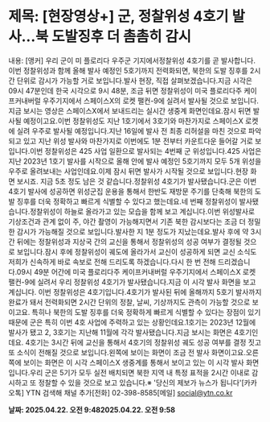 # **제목: [현장영상+] 군, 정찰위성 4호기 발사...북 도발징후 더 촘촘히 감시**

  내용: [앵커] 우리 군이 미 플로리다 우주군 기지에서정찰위성 4호기를 곧 발사합니다.이번 정찰위성과 함께 올해 발사 예정인 5호기까지 전력화되면, 북한의 도발 징후를 2시간 단위로 감시가 가능할 거로 보입니다.발사 현장, 직접 살펴보겠습니다.지금 시각은 09시 47분인데 한국 시각으로 9시 48분, 조금 뒤면 정찰위성이 미국 플로리다주 케이프커내버럴 우주기지에서 스페이스X의 로켓 팰컨-9에 실려서 발사될 것으로 보입니다.지금 보시는 영상은 스페이스X에서 보내드리는 실시간 생중계 화면인데요.잠시 뒤면 발사될 예정이고요.이번 정찰위성도 지난 1호기에서 3호기와 마찬가지로 스페이스X 로켓에 실려 우주로 발사될 예정입니다.지난 16일에 발사 전 최종 리허설을 마친 것으로 파악되고 있고 지난 위성 발사와 마찬가지로 이번에도 1분 전부터 카운트다운 들어갈 거로 보입니다.이번 정찰위성은 425 사업 일환으로 발사되는 4번째 군 위성입니다.425 사업은 지난 2023년 1호기 발사를 시작으로 올해 안에 발사 예정인 5호기까지 모두 5개 위성을 우주로 올려보내는 사업인데요.이제 잠시 뒤면 발사가 시작될 것으로 보입니다.현장 화면 보시죠. 지금 5초 정도 남은 것 같습니다.정찰위성 4호기가 발사됐습니다.군은 이번 4호기 발사에 성공하면 위성군집 운용을 통해서 한반도 재방문 주기를 단축해 북한의 도발 징후를 더욱 정확하고 빠르게 식별할 수 있다고 했는데요.네 번째 정찰위성이 발사됐습니다.정찰위성이 하늘로 올라가고 있는 모습을 함께 보고 계십니다.이번 위성발사로 기상조건과 관계 없이 주, 야간 촬영이 가능해지면서 기존 북한 감시보다는 조금 더 정밀한 감시가 가능해질 것으로 보입니다.발사한 지 1분 정도가 지났는데요.발사 후에 약 3시간 뒤에는 정찰위성과 지상국 간의 교신을 통해서 정찰위성의 성공 여부가 결정될 것으로 보입니다.잠시 후에 정찰위성이 궤도에 올라가서 교신이 성공하게 되면 교신 소식도 저희가 신속하게 바로 속보로 전해 드리도록 하겠습니다.다시 한 번 전해 드리겠습니다.09시 49분 어간에 미국 플로리다주 케이프커내버럴 우주기지에서 스페이스X 로켓 팰컨-9에 실려서 우리 정찰위성 4호기가 발사됐습니다.지금 이 시각 발사 화면을 보고 계십니다. 이번 정찰위성은 4호기입니다.4호기가 발사된 뒤에 올해까지 5호기 발사까지 완료가 돼서 전력화되면 2시간 단위의 정찰, 날씨, 기상까지도 관측이 가능할 것으로 보이고요. 특히나 북한의 도발 징후를 더욱 정확하게 빠르게 식별할 수 있다는 장점이 있기 때문에 군은 특히 이번 4호 사업에 주력하고 있는 상황인데요.1호기는 2023년 12월에 발사가 됐고 2, 3호기는 지난해 11월에 각각 발사됐습니다.지금 보시는 화면은 4호기인데요. 4호기는 3시간 뒤에 교신을 통해서 4호기의 정찰위성 궤도 성공 여부를 결정 짓고 또 소식이 전해질 것으로 보입니다.왼쪽에 보이는 화면이 조금 전 발사 화면이고요.오른쪽에 보이는 화면은 이 시각 스페이스X 생중계를 통해서 보이고 있는 이 시각 발사 화면입니다.우리 군은 5기가 모두 실전 배치되면 북한 지역 내 특정 표적을 2시간 이내로 감시하고 또 정찰할 수 있을 것으로 보고 있습니다.※ '당신의 제보가 뉴스가 됩니다'[카카오톡] YTN 검색해 채널 추가[전화] 02-398-8585[메일] social@ytn.co.kr

  **날짜: 2025.04.22. 오전 9:482025.04.22. 오전 9:58**